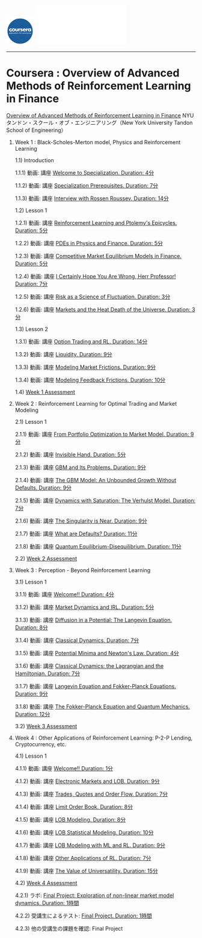 <img src='figure/coursera.jpg' width='74'> <img src='figure/nyu.png' width='240'>

---

# Coursera : Overview of Advanced Methods of Reinforcement Learning in Finance

[Overview of Advanced Methods of Reinforcement Learning in Finance](https://www.coursera.org/learn/advanced-methods-reinforcement-learning-finance?) NYU タンドン・スクール・オブ・エンジニアリング（New York University Tandon School of Engineering）

1) Week 1 : Black-Scholes-Merton model, Physics and Reinforcement Learning
    
    1.1) Introduction
        
      1.1.1) 動画: 講座 [Welcome to Specialization. Duration: 4分](https://www.youtube.com/watch?v=ilaAeHaVJmE)
      
      1.1.2) 動画: 講座 [Specialization Prerequisites. Duration: 7分](https://www.youtube.com/watch?v=XYKCisBKGJk)
      
      1.1.3) 動画: 講座 [Interview with Rossen Roussev. Duration: 14分](https://www.youtube.com/watch?v=wY1nf9iZWBE)
      
    1.2) Lesson 1
      
      1.2.1) 動画: 講座 [Reinforcement Learning and Ptolemy's Epicycles. Duration: 5分](https://www.youtube.com/watch?v=JTh3AXyAeEI)
      
      1.2.2) 動画: 講座 [PDEs in Physics and Finance. Duration: 5分](https://www.youtube.com/watch?v=O524EYtfGyU)
      
      1.2.3) 動画: 講座 [Competitive Market Equilibrium Models in Finance. Duration: 5分](https://www.youtube.com/watch?v=QV14GK2XWrc)
      
      1.2.4) 動画: 講座 [I Certainly Hope You Are Wrong, Herr Professor! Duration: 7分](https://www.youtube.com/watch?v=4Vdm6YontzU)
      
      1.2.5) 動画: 講座 [Risk as a Science of Fluctuation. Duration: 3分](https://www.youtube.com/watch?v=XRvD0Sbtdos)
      
      1.2.6) 動画: 講座 [Markets and the Heat Death of the Universe. Duration: 3分](https://www.youtube.com/watch?v=5XLwwvHPH2I)

    1.3) Lesson 2
      
      1.3.1) 動画: 講座 [Option Trading and RL. Duration: 14分](https://www.youtube.com/watch?v=BG6ZQImOeLM)
      
      1.3.2) 動画: 講座 [Liquidity. Duration: 9分](https://www.youtube.com/watch?v=weFB2MIczPM)
      
      1.3.3) 動画: 講座 [Modeling Market Frictions. Duration: 9分](https://www.youtube.com/watch?v=B0DyMgcehxE)
      
      1.3.4) 動画: 講座 [Modeling Feedback Frictions. Duration: 10分](https://www.youtube.com/watch?v=VNYNJna4f6A)
      
    1.4) [Week 1 Assessment](https://rpubs.com/englianhu/Advanced-Reinforcement-Finance-Assessment1)
    
2) Week 2 : Reinforcement Learning for Optimal Trading and Market Modeling
    
    2.1) Lesson 1
        
      2.1.1) 動画: 講座 [From Portfolio Optimization to Market Model. Duration: 9分](https://www.youtube.com/watch?v=6HXwPhcseGw)
      
      2.1.2) 動画: 講座 [Invisible Hand. Duration: 5分](https://www.youtube.com/watch?v=yp0MlIcTwv0)
      
      2.1.3) 動画: 講座 [GBM and Its Problems. Duration: 9分](https://www.youtube.com/watch?v=vS1pzNys_9E)
      
      2.1.4) 動画: 講座 [The GBM Model: An Unbounded Growth Without Defaults. Duration: 9分](https://www.youtube.com/watch?v=OswUNPMyeNI)
      
      2.1.5) 動画: 講座 [Dynamics with Saturation: The Verhulst Model. Duration: 7分](https://www.youtube.com/watch?v=rOAsY9_vYqw)
      
      2.1.6) 動画: 講座 [The Singularity is Near. Duration: 9分](https://www.youtube.com/watch?v=Hf8I7aFD3CQ)
      
      2.1.7) 動画: 講座 [What are Defaults? Duration: 11分](https://www.youtube.com/watch?v=BuWmsjYobv8)
      
      2.1.8) 動画: 講座 [Quantum Equilibrium-Disequilibrium. Duration: 11分](https://www.youtube.com/watch?v=-3A6MYT0u2c)
      
    2.2) [Week 2 Assessment](https://rpubs.com/englianhu/764370)
    
3) Week 3 : Perception - Beyond Reinforcement Learning
    
    3.1) Lesson 1
        
      3.1.1) 動画: 講座 [Welcome!! Duration: 4分](https://www.youtube.com/watch?v=IFdO8k8sUEs)
      
      3.1.2) 動画: 講座 [Market Dynamics and IRL. Duration: 5分](https://www.youtube.com/watch?v=1HxAerVuqUQ)
      
      3.1.3) 動画: 講座 [Diffusion in a Potential: The Langevin Equation. Duration: 8分](https://www.youtube.com/watch?v=6rddqGBmHg4)
      
      3.1.4) 動画: 講座 [Classical Dynamics. Duration: 7分](https://www.youtube.com/watch?v=Qu8t99GM3XA)
      
      3.1.5) 動画: 講座 [Potential Minima and Newton's Law. Duration: 4分](https://www.youtube.com/watch?v=phpQI9JnIxU)
      
      3.1.6) 動画: 講座 [Classical Dynamics: the Lagrangian and the Hamiltonian. Duration: 7分](https://www.youtube.com/watch?v=3kuHVbEvOd0)
      
      3.1.7) 動画: 講座 [Langevin Equation and Fokker-Planck Equations. Duration: 9分](https://www.youtube.com/watch?v=e00VCAruIXk)
      
      3.1.8) 動画: 講座 [The Fokker-Planck Equation and Quantum Mechanics. Duration: 12分](https://www.youtube.com/watch?v=eYd1F2zQTs4)
      
    3.2) [Week 3 Assessment](https://rpubs.com/englianhu/764493)
    
4) Week 4 : Other Applications of Reinforcement Learning: P-2-P Lending, Cryptocurrency, etc.
    
    4.1) Lesson 1
        
      4.1.1) 動画: 講座 [Welcome!! Duration: 1分](https://www.youtube.com/watch?v=zbp08yMmRk4)
      
      4.1.2) 動画: 講座 [Electronic Markets and LOB. Duration: 9分](https://www.youtube.com/watch?v=2WxcrvOUTBE)
      
      4.1.3) 動画: 講座 [Trades, Quotes and Order Flow. Duration: 7分](https://www.youtube.com/watch?v=iW3V4vOhUqI)
      
      4.1.4) 動画: 講座 [Limit Order Book. Duration: 8分](https://www.youtube.com/watch?v=0eppGDNpMss)
      
      4.1.5) 動画: 講座 [LOB Modeling. Duration: 8分](https://www.youtube.com/watch?v=RrHdUMRxe1Y)
      
      4.1.6) 動画: 講座 [LOB Statistical Modeling. Duration: 10分](https://www.youtube.com/watch?v=mmiwk9eSM4g)
      
      4.1.7) 動画: 講座 [LOB Modeling with ML and RL. Duration: 9分](https://www.youtube.com/watch?v=LgpMzCqGffE)
      
      4.1.8) 動画: 講座 [Other Applications of RL. Duration: 7分](https://www.youtube.com/watch?v=burUoeip2F4)
      
      4.1.9) 動画: 講座 [The Value of Universatility. Duration: 15分](https://www.youtube.com/watch?v=qw36ZxpVQ7s)
      
    4.2) [Week 4 Assessment]()

      4.2.1) ラボ: [Final Project: Exploration of non-linear market model dynamics. Duration: 1時間]()
      
      4.2.2) 受講生によるテスト: [Final Project. Duration: 1時間]()
      
      4.2.3) 他の受講生の課題を確認: Final Project
      